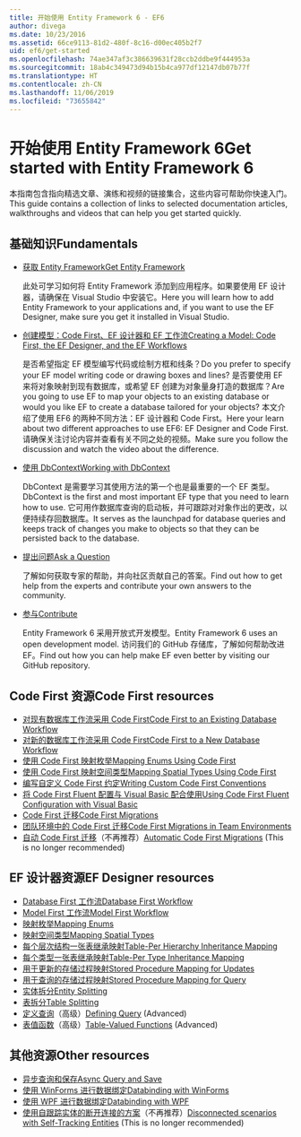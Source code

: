 ```yaml
---
title: 开始使用 Entity Framework 6 - EF6
author: divega
ms.date: 10/23/2016
ms.assetid: 66ce9113-81d2-480f-8c16-d00ec405b2f7
uid: ef6/get-started
ms.openlocfilehash: 74ae347af3c386639631f28ccb2ddbe9f444953a
ms.sourcegitcommit: 18ab4c349473d94b15b4ca977df12147db07b77f
ms.translationtype: HT
ms.contentlocale: zh-CN
ms.lasthandoff: 11/06/2019
ms.locfileid: "73655842"
---
```

# <a name="get-started-with-entity-framework-6"></a><span data-ttu-id="0b833-102">开始使用 Entity Framework 6</span><span class="sxs-lookup"><span data-stu-id="0b833-102">Get started with Entity Framework 6</span></span>

<span data-ttu-id="0b833-103">本指南包含指向精选文章、演练和视频的链接集合，这些内容可帮助你快速入门。</span><span class="sxs-lookup"><span data-stu-id="0b833-103">This guide contains a collection of links to selected documentation articles, walkthroughs and videos that can help you get started quickly.</span></span>

## <a name="fundamentals"></a><span data-ttu-id="0b833-104">基础知识</span><span class="sxs-lookup"><span data-stu-id="0b833-104">Fundamentals</span></span>

* [<span data-ttu-id="0b833-105">获取 Entity Framework</span><span class="sxs-lookup"><span data-stu-id="0b833-105">Get Entity Framework</span></span>](~/ef6/fundamentals/install.md)

  <span data-ttu-id="0b833-106">此处可学习如何将 Entity Framework 添加到应用程序。如果要使用 EF 设计器，请确保在 Visual Studio 中安装它。</span><span class="sxs-lookup"><span data-stu-id="0b833-106">Here you will learn how to add Entity Framework to your applications and, if you want to use the EF Designer, make sure you get it installed in Visual Studio.</span></span>

* [<span data-ttu-id="0b833-107">创建模型：Code First、EF 设计器和 EF 工作流</span><span class="sxs-lookup"><span data-stu-id="0b833-107">Creating a Model: Code First, the EF Designer, and the EF Workflows</span></span>](~/ef6/modeling/index.md)

  <span data-ttu-id="0b833-108">是否希望指定 EF 模型编写代码或绘制方框和线条？</span><span class="sxs-lookup"><span data-stu-id="0b833-108">Do you prefer to specify your EF model writing code or drawing boxes and lines?</span></span>
<span data-ttu-id="0b833-109">是否要使用 EF 来将对象映射到现有数据库，或希望 EF 创建为对象量身打造的数据库？</span><span class="sxs-lookup"><span data-stu-id="0b833-109">Are you going to use EF to map your objects to an existing database or would you like EF to create a database tailored for your objects?</span></span>
<span data-ttu-id="0b833-110">本文介绍了使用 EF6 的两种不同方法：EF 设计器和 Code First。</span><span class="sxs-lookup"><span data-stu-id="0b833-110">Here your learn about two different approaches to use EF6: EF Designer and Code First.</span></span>
<span data-ttu-id="0b833-111">请确保关注讨论内容并查看有关不同之处的视频。</span><span class="sxs-lookup"><span data-stu-id="0b833-111">Make sure you follow the discussion and watch the video about the difference.</span></span>

* [<span data-ttu-id="0b833-112">使用 DbContext</span><span class="sxs-lookup"><span data-stu-id="0b833-112">Working with DbContext</span></span>](~/ef6/fundamentals/working-with-dbcontext.md)

  <span data-ttu-id="0b833-113">DbContext 是需要学习其使用方法的第一个也是最重要的一个 EF 类型。</span><span class="sxs-lookup"><span data-stu-id="0b833-113">DbContext is the first and most important EF type that you need to learn how to use.</span></span> <span data-ttu-id="0b833-114">它可用作数据库查询的启动板，并可跟踪对对象作出的更改，以便持续存回数据库。</span><span class="sxs-lookup"><span data-stu-id="0b833-114">It serves as the launchpad for database queries and keeps track of changes you make to objects so that they can be persisted back to the database.</span></span>

* [<span data-ttu-id="0b833-115">提出问题</span><span class="sxs-lookup"><span data-stu-id="0b833-115">Ask a Question</span></span>](~/ef6/resources/get-help.md)

  <span data-ttu-id="0b833-116">了解如何获取专家的帮助，并向社区贡献自己的答案。</span><span class="sxs-lookup"><span data-stu-id="0b833-116">Find out how to get help from the experts and contribute your own answers to the community.</span></span>

* [<span data-ttu-id="0b833-117">参与</span><span class="sxs-lookup"><span data-stu-id="0b833-117">Contribute</span></span>](https://github.com/aspnet/EntityFramework6/)

  <span data-ttu-id="0b833-118">Entity Framework 6 采用开放式开发模型。</span><span class="sxs-lookup"><span data-stu-id="0b833-118">Entity Framework 6 uses an open development model.</span></span> <span data-ttu-id="0b833-119">访问我们的 GitHub 存储库，了解如何帮助改进 EF。</span><span class="sxs-lookup"><span data-stu-id="0b833-119">Find out how you can help make EF even better by visiting our GitHub repository.</span></span>

## <a name="code-first-resources"></a><span data-ttu-id="0b833-120">Code First 资源</span><span class="sxs-lookup"><span data-stu-id="0b833-120">Code First resources</span></span>

  - [<span data-ttu-id="0b833-121">对现有数据库工作流采用 Code First</span><span class="sxs-lookup"><span data-stu-id="0b833-121">Code First to an Existing Database Workflow</span></span>](~/ef6/modeling/code-first/workflows/existing-database.md)
  - [<span data-ttu-id="0b833-122">对新的数据库工作流采用 Code First</span><span class="sxs-lookup"><span data-stu-id="0b833-122">Code First to a New Database Workflow</span></span>](~/ef6/modeling/code-first/workflows/new-database.md)
  - [<span data-ttu-id="0b833-123">使用 Code First 映射枚举</span><span class="sxs-lookup"><span data-stu-id="0b833-123">Mapping Enums Using Code First</span></span>](~/ef6/modeling/code-first/data-types/enums.md)
  - [<span data-ttu-id="0b833-124">使用 Code First 映射空间类型</span><span class="sxs-lookup"><span data-stu-id="0b833-124">Mapping Spatial Types Using Code First</span></span>](~/ef6/modeling/code-first/data-types/spatial.md)
  - [<span data-ttu-id="0b833-125">编写自定义 Code First 约定</span><span class="sxs-lookup"><span data-stu-id="0b833-125">Writing Custom Code First Conventions</span></span>](~/ef6/modeling/code-first/conventions/custom.md)
  - [<span data-ttu-id="0b833-126">将 Code First Fluent 配置与 Visual Basic 配合使用</span><span class="sxs-lookup"><span data-stu-id="0b833-126">Using Code First Fluent Configuration with Visual Basic</span></span>](~/ef6/modeling/code-first/fluent/vb.md)
  - [<span data-ttu-id="0b833-127">Code First 迁移</span><span class="sxs-lookup"><span data-stu-id="0b833-127">Code First Migrations</span></span>](~/ef6/modeling/code-first/migrations/index.md)
  - [<span data-ttu-id="0b833-128">团队环境中的 Code First 迁移</span><span class="sxs-lookup"><span data-stu-id="0b833-128">Code First Migrations in Team Environments</span></span>](~/ef6/modeling/code-first/migrations/teams.md)
  - <span data-ttu-id="0b833-129">[自动 Code First 迁移](~/ef6/modeling/code-first/migrations/automatic.md)（不再推荐）</span><span class="sxs-lookup"><span data-stu-id="0b833-129">[Automatic Code First Migrations](~/ef6/modeling/code-first/migrations/automatic.md) (This is no longer recommended)</span></span>

## <a name="ef-designer-resources"></a><span data-ttu-id="0b833-130">EF 设计器资源</span><span class="sxs-lookup"><span data-stu-id="0b833-130">EF Designer resources</span></span>
  - [<span data-ttu-id="0b833-131">Database First 工作流</span><span class="sxs-lookup"><span data-stu-id="0b833-131">Database First Workflow</span></span>](~/ef6/modeling/designer/workflows/database-first.md)
  - [<span data-ttu-id="0b833-132">Model First 工作流</span><span class="sxs-lookup"><span data-stu-id="0b833-132">Model First Workflow</span></span>](~/ef6/modeling/designer/workflows/model-first.md)
  - [<span data-ttu-id="0b833-133">映射枚举</span><span class="sxs-lookup"><span data-stu-id="0b833-133">Mapping Enums</span></span>](~/ef6/modeling/designer/data-types/enums.md)
  - [<span data-ttu-id="0b833-134">映射空间类型</span><span class="sxs-lookup"><span data-stu-id="0b833-134">Mapping Spatial Types</span></span>](~/ef6/modeling/designer/data-types/spatial.md)
  - [<span data-ttu-id="0b833-135">每个层次结构一张表继承映射</span><span class="sxs-lookup"><span data-stu-id="0b833-135">Table-Per Hierarchy Inheritance Mapping</span></span>](~/ef6/modeling/designer/inheritance/tph.md)
  - [<span data-ttu-id="0b833-136">每个类型一张表继承映射</span><span class="sxs-lookup"><span data-stu-id="0b833-136">Table-Per Type Inheritance Mapping</span></span>](~/ef6/modeling/designer/inheritance/tpt.md)
  - [<span data-ttu-id="0b833-137">用于更新的存储过程映射</span><span class="sxs-lookup"><span data-stu-id="0b833-137">Stored Procedure Mapping for Updates</span></span>](~/ef6/modeling/designer/stored-procedures/cud.md)
  - [<span data-ttu-id="0b833-138">用于查询的存储过程映射</span><span class="sxs-lookup"><span data-stu-id="0b833-138">Stored Procedure Mapping for Query</span></span>](~/ef6/modeling/designer/stored-procedures/query.md)
  - [<span data-ttu-id="0b833-139">实体拆分</span><span class="sxs-lookup"><span data-stu-id="0b833-139">Entity Splitting</span></span>](~/ef6/modeling/designer/entity-splitting.md)
  - [<span data-ttu-id="0b833-140">表拆分</span><span class="sxs-lookup"><span data-stu-id="0b833-140">Table Splitting</span></span>](~/ef6/modeling/designer/table-splitting.md)
  - <span data-ttu-id="0b833-141">[定义查询](~/ef6/modeling/designer/advanced/defining-query.md)（高级）</span><span class="sxs-lookup"><span data-stu-id="0b833-141">[Defining Query](~/ef6/modeling/designer/advanced/defining-query.md) (Advanced)</span></span>
  - <span data-ttu-id="0b833-142">[表值函数](~/ef6/modeling/designer/advanced/tvfs.md)（高级）</span><span class="sxs-lookup"><span data-stu-id="0b833-142">[Table-Valued Functions](~/ef6/modeling/designer/advanced/tvfs.md) (Advanced)</span></span>

## <a name="other-resources"></a><span data-ttu-id="0b833-143">其他资源</span><span class="sxs-lookup"><span data-stu-id="0b833-143">Other resources</span></span>
  - [<span data-ttu-id="0b833-144">异步查询和保存</span><span class="sxs-lookup"><span data-stu-id="0b833-144">Async Query and Save</span></span>](~/ef6/fundamentals/async.md)
  - [<span data-ttu-id="0b833-145">使用 WinForms 进行数据绑定</span><span class="sxs-lookup"><span data-stu-id="0b833-145">Databinding with WinForms</span></span>](~/ef6/fundamentals/databinding/winforms.md)
  - [<span data-ttu-id="0b833-146">使用 WPF 进行数据绑定</span><span class="sxs-lookup"><span data-stu-id="0b833-146">Databinding with WPF</span></span>](~/ef6/fundamentals/databinding/wpf.md)
  - <span data-ttu-id="0b833-147">[使用自跟踪实体的断开连接的方案](~/ef6/fundamentals/disconnected-entities/self-tracking-entities/walkthrough.md)（不再推荐）</span><span class="sxs-lookup"><span data-stu-id="0b833-147">[Disconnected scenarios with Self-Tracking Entities](~/ef6/fundamentals/disconnected-entities/self-tracking-entities/walkthrough.md) (This is no longer recommended)</span></span>
